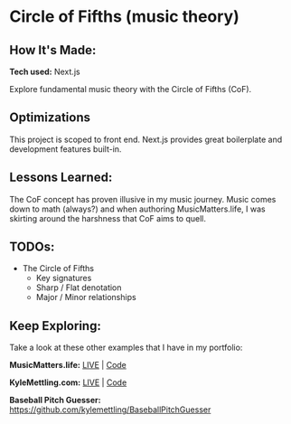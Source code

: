 # Circle of Fifths (music theory)

<!-- ![alt tag](screen.png) -->

## How It's Made:

**Tech used:** Next.js

Explore fundamental music theory with the Circle of Fifths (CoF).

## Optimizations

This project is scoped to front end. Next.js provides great boilerplate and development features built-in.

## Lessons Learned:

The CoF concept has proven illusive in my music journey. Music comes down to math (always?) and when authoring MusicMatters.life, I was skirting around the harshness that CoF aims to quell.

## TODOs:

- The Circle of Fifths
  - Key signatures
  - Sharp / Flat denotation
  - Major / Minor relationships

## Keep Exploring:

Take a look at these other examples that I have in my portfolio:

**MusicMatters.life:** [LIVE](https://www.musicmatters.life/) | [Code](https://github.com/kylemettling/music-matters-nextjs)

**KyleMettling.com:** [LIVE](https://kylemettling.com/) | [Code](https://github.com/kylemettling/portfolio-site)

**Baseball Pitch Guesser:** https://github.com/kylemettling/BaseballPitchGuesser
